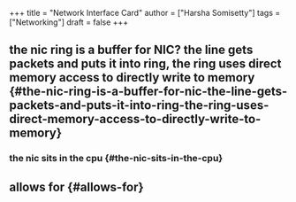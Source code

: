 +++
title = "Network Interface Card"
author = ["Harsha Somisetty"]
tags = ["Networking"]
draft = false
+++

## the nic ring is a buffer for NIC? the line gets packets and puts it into ring, the ring uses direct memory access to directly write to memory {#the-nic-ring-is-a-buffer-for-nic-the-line-gets-packets-and-puts-it-into-ring-the-ring-uses-direct-memory-access-to-directly-write-to-memory}


### the nic sits in the cpu {#the-nic-sits-in-the-cpu}


## allows for {#allows-for}